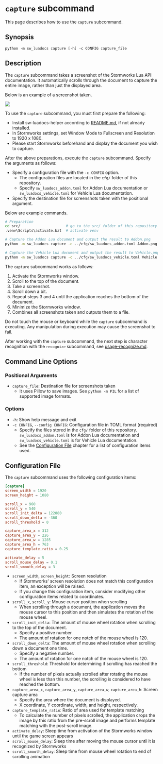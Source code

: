 # `capture` subcommand
This page describes how to use the `capture` subcommand.

## Synopsis
```
python -m sw_luadocs capture [-h] -c CONFIG capture_file
```

## Description
The `capture` subcommand takes a screenshot of the Stormworks Lua API documentation. It automatically scrolls through the document to capture the entire image, rather than just the displayed area.

Below is an example of a screenshot taken.

![](https://i.imgur.com/fOfsdKn.png)

To use the `capture` subcommand, you must first prepare the following:
- Install sw-luadocs-helper according to [README.md](README.md#Installation), if not already installed.
- In Stormworks settings, set Window Mode to Fullscreen and Resolution to 1920 x 1080.
- Please start Stormworks beforehand and display the document you wish to capture.

After the above preparations, execute the `capture` subcommand. Specify the arguments as follows:
- Specify a configuration file with the `-c CONFIG` option.
  - The configuration files are located in the `cfg/` folder of this repository.
  - Specify `sw_luadocs_addon.toml` for Addon Lua documentation or `sw_luadocs_vehicle.toml` for Vehicle Lua documentation.
- Specify the destination file for screenshots taken with the positional argument.

Below are example commands.
```sh
# Preparation
cd src/                     # go to the src/ folder of this repository
.venv\Scripts\activate.bat  # activate venv

# Capture the Addon Lua document and output the result to Addon.png
python -m sw_luadocs capture -c ../cfg/sw_luadocs_addon.toml Addon.png

# Capture the Vehicle Lua document and output the result to Vehicle.png
python -m sw_luadocs capture -c ../cfg/sw_luadocs_vehicle.toml Vehicle.png
```

The `capture` subcommand works as follows:
1. Activate the Stormworks window.
2. Scroll to the top of the document.
3. Take a screenshot.
4. Scroll down a bit.
5. Repeat steps 3 and 4 until the application reaches the bottom of the document.
6. Minimize the Stormworks window.
7. Combines all screenshots taken and outputs them to a file.

Do not touch the mouse or keyboard while the `capture` subcommand is executing. Any manipulation during execution may cause the screenshot to fail.

After working with the `capture` subcommand, the next step is character recognition with the `recognize` subcommand, see [usage-recognize.md](usage-recognize.md).

## Command Line Options
### Positional Arguments
- `capture_file`: Destination file for screenshots taken
  - It uses Pillow to save images. See `python -m PIL` for a list of supported image formats.

### Options
- `-h`: Show help message and exit
- `-c CONFIG`, `--config CONFIG`: Configuration file in TOML format (required)
  - Specify the files stored in the `cfg/` folder of this repository. `sw_luadocs_addon.toml` is for Addon Lua documentation and `sw_luadocs_vehicle.toml` is for Vehicle Lua documentation.
  - See the [Configuration File](#Configuration-File) chapter for a list of configuration items used.

## Configuration File
The `capture` subcommand uses the following configuration items:

```toml
[capture]
screen_width = 1920
screen_height = 1080

scroll_x = 960
scroll_y = 540
scroll_init_delta = 122880
scroll_down_delta = -360
scroll_threshold = 0

capture_area_x = 312
capture_area_y = 226
capture_area_w = 1285
capture_area_h = 763
capture_template_ratio = 0.25

activate_delay = 5
scroll_mouse_delay = 0.1
scroll_smooth_delay = 3
```

- `screen_width`, `screen_height`: Screen resolution
  - If Stormworks' screen resolution does not match this configuration item, an exception will be raised.
  - If you change this configuration item, consider modifying other configuration items related to coordinates.
- `scroll_x`, `scroll_y`: Mouse cursor position when scrolling
  - When scrolling through a document, the application moves the mouse cursor to this position and then simulates the rotation of the mouse wheel.
- `scroll_init_delta`: The amount of mouse wheel rotation when scrolling to the top of the document.
  - Specify a positive number.
  - The amount of rotation for one notch of the mouse wheel is 120.
- `scroll_down_delta`: The amount of mouse wheel rotation when scrolling down a document one time.
  - Specify a negative number.
  - The amount of rotation for one notch of the mouse wheel is 120.
- `scroll_threshold`: Threshold for determining if scrolling has reached the bottom
  - If the number of pixels actually scrolled after rotating the mouse wheel is less than this number, the scrolling is considered to have reached the bottom.
- `capture_area_x`, `capture_area_y`, `capture_area_w`, `capture_area_h`: Screen capture area
  - Specify the area where the document is displayed.
  - X coordinate, Y coordinate, width, and height, respectively.
- `capture_template_ratio`: Ratio of area used for template matching
  - To calculate the number of pixels scrolled, the application crops the image by this ratio from the pre-scroll image and performs template matching with the post-scroll image.
- `activate_delay`: Sleep time from activation of the Stormworks window until the game screen appears
- `scroll_mouse_delay`: Sleep time after moving the mouse cursor until it is recognized by Stormworks
- `scroll_smooth_delay`: Sleep time from mouse wheel rotation to end of scrolling animation
